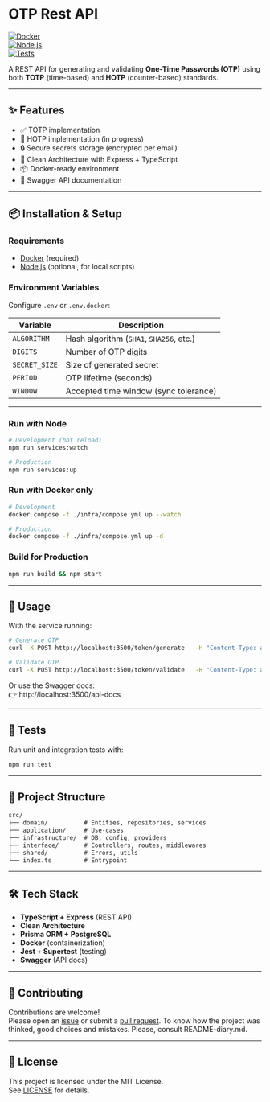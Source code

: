 # OTP Rest API

[![Docker](https://img.shields.io/badge/Docker-ready-blue.svg)](https://docs.docker.com/get-started/get-docker/)  
[![Node.js](https://img.shields.io/badge/Node.js-18%2B-green.svg)](https://nodejs.org/)  
[![Tests](https://img.shields.io/badge/tests-jest%20%2B%20supertest-success)](#tests)

A REST API for generating and validating **One-Time Passwords (OTP)** using both **TOTP** (time-based) and **HOTP** (counter-based) standards.

---

## ✨ Features

- ✅ TOTP implementation
- 🚧 HOTP implementation (in progress)
- 🔒 Secure secrets storage (encrypted per email)
- 🧩 Clean Architecture with Express + TypeScript
- 📦 Docker-ready environment
- 📜 Swagger API documentation

---

## 📦 Installation & Setup

### Requirements

- [Docker](https://docs.docker.com/get-started/get-docker/) (required)
- [Node.js](https://nodejs.org/) (optional, for local scripts)

### Environment Variables

Configure `.env` or `.env.docker`:

| Variable      | Description                             |
| ------------- | --------------------------------------- |
| `ALGORITHM`   | Hash algorithm (`SHA1`, `SHA256`, etc.) |
| `DIGITS`      | Number of OTP digits                    |
| `SECRET_SIZE` | Size of generated secret                |
| `PERIOD`      | OTP lifetime (seconds)                  |
| `WINDOW`      | Accepted time window (sync tolerance)   |

---

### Run with Node

```bash
# Development (hot reload)
npm run services:watch

# Production
npm run services:up
```

### Run with Docker only

```bash
# Development
docker compose -f ./infra/compose.yml up --watch

# Production
docker compose -f ./infra/compose.yml up -d
```

### Build for Production

```bash
npm run build && npm start
```

---

## 🚀 Usage

With the service running:

```bash
# Generate OTP
curl -X POST http://localhost:3500/token/generate   -H "Content-Type: application/json"   -d '{"email": "user@email.com"}'
```

```bash
# Validate OTP
curl -X POST http://localhost:3500/token/validate   -H "Content-Type: application/json"   -d '{"email": "user@email.com", "code": "123456"}'
```

Or use the Swagger docs:  
👉 http://localhost:3500/api-docs

---

## 🧪 Tests

Run unit and integration tests with:

```bash
npm run test
```

---

## 📂 Project Structure

```txt
src/
├── domain/          # Entities, repositories, services
├── application/     # Use-cases
├── infrastructure/  # DB, config, providers
├── interface/       # Controllers, routes, middlewares
├── shared/          # Errors, utils
└── index.ts         # Entrypoint
```

---

## 🛠️ Tech Stack

- **TypeScript + Express** (REST API)
- **Clean Architecture**
- **Prisma ORM + PostgreSQL**
- **Docker** (containerization)
- **Jest + Supertest** (testing)
- **Swagger** (API docs)

---

## 🤝 Contributing

Contributions are welcome!  
Please open an [issue](../../issues) or submit a [pull request](../../pulls).
To know how the project was thinked, good choices and mistakes. Please, consult README-diary.md.

---

## 📄 License

This project is licensed under the MIT License.  
See [LICENSE](./LICENSE) for details.
